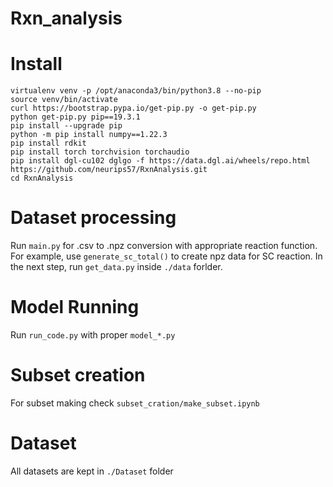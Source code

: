 # Rxn_analysis

# Install

    virtualenv venv -p /opt/anaconda3/bin/python3.8 --no-pip
    source venv/bin/activate
    curl https://bootstrap.pypa.io/get-pip.py -o get-pip.py
    python get-pip.py pip==19.3.1
    pip install --upgrade pip
    python -m pip install numpy==1.22.3
    pip install rdkit
    pip install torch torchvision torchaudio
    pip install dgl-cu102 dglgo -f https://data.dgl.ai/wheels/repo.html
    https://github.com/neurips57/RxnAnalysis.git
    cd RxnAnalysis

# Dataset processing
Run `main.py` for .csv to .npz conversion with appropriate reaction function. For example, use `generate_sc_total()` to create npz data for SC reaction. In the next step, run `get_data.py` inside `./data` forlder.

# Model Running
Run `run_code.py` with proper `model_*.py` 

# Subset creation
For subset making check `subset_cration/make_subset.ipynb`

# Dataset
All datasets are kept in `./Dataset` folder
